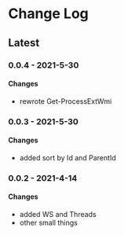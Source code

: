 Change Log
=======

## **Latest**

### 0.0.4 - 2021-5-30
#### Changes
- rewrote Get-ProcessExtWmi

### 0.0.3 - 2021-5-30
#### Changes
- added sort by Id and ParentId

### 0.0.2 - 2021-4-14
#### Changes
- added WS and Threads
- other small things

